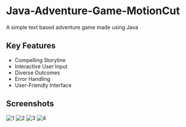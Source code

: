 # Java-Adventure-Game-MotionCut
A simple text based adventure game made using Java

## Key Features
 * Compelling Storyline
 * Interactive User Input
 * Diverse Outcomes
 * Error Handling
 * User-Friendly Interface

## Screenshots

![1](https://github.com/veeraj-k/Java-Adventure-Game-MotionCut/assets/73791070/6b2a7ea2-b195-4445-a94e-991eb2227d68)
![2](https://github.com/veeraj-k/Java-Adventure-Game-MotionCut/assets/73791070/d3ae792f-fb61-4abe-a84d-990270623996)
![3](https://github.com/veeraj-k/Java-Adventure-Game-MotionCut/assets/73791070/1ba952dc-7b7b-499a-b642-79362f4c7af4)
![4](https://github.com/veeraj-k/Java-Adventure-Game-MotionCut/assets/73791070/ab6bd7bf-fb4e-4d70-9d23-1ceac36584f8)
